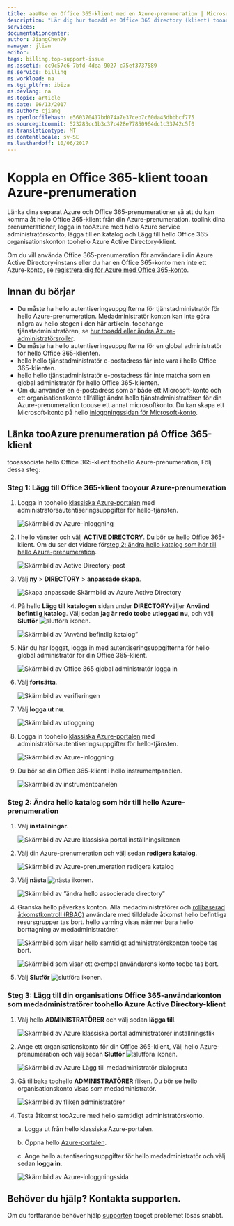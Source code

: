 ```yaml
---
title: aaaUse en Office 365-klient med en Azure-prenumeration | Microsoft Docs
description: "Lär dig hur tooadd en Office 365 directory (klient) tooan Azure-prenumeration."
services: 
documentationcenter: 
author: JiangChen79
manager: jlian
editor: 
tags: billing,top-support-issue
ms.assetid: cc9c57c6-7bfd-4dea-9027-c75ef3737589
ms.service: billing
ms.workload: na
ms.tgt_pltfrm: ibiza
ms.devlang: na
ms.topic: article
ms.date: 06/13/2017
ms.author: cjiang
ms.openlocfilehash: e560370417bd074a7e37ceb7c60da45dbbbcf775
ms.sourcegitcommit: 523283cc1b3c37c428e77850964dc1c33742c5f0
ms.translationtype: MT
ms.contentlocale: sv-SE
ms.lasthandoff: 10/06/2017
---
```

# <a name="associate-an-office-365-tenant-tooan-azure-subscription"></a>Koppla en Office 365-klient tooan Azure-prenumeration
Länka dina separat Azure och Office 365-prenumerationer så att du kan komma åt hello Office 365-klient från din Azure-prenumeration. toolink dina prenumerationer, logga in tooAzure med hello Azure service administratörskonto, lägga till en katalog och Lägg till hello Office 365 organisationskonton toohello Azure Active Directory-klient.

Om du vill använda Office 365-prenumeration för användare i din Azure Active Directory-instans eller du har en Office 365-konto men inte ett Azure-konto, se [registrera dig för Azure med Office 365-konto](billing-use-existing-office-365-account-azure-subscription.md). 

## <a name="before-you-begin"></a>Innan du börjar
* Du måste ha hello autentiseringsuppgifterna för tjänstadministratör för hello Azure-prenumeration. Medadministratör konton kan inte göra några av hello stegen i den här artikeln. toochange tjänstadministratören, se [hur tooadd eller ändra Azure-administratörsroller](billing-add-change-azure-subscription-administrator.md#change-service-administrator-for-a-subscription).
* Du måste ha hello autentiseringsuppgifterna för en global administratör för hello Office 365-klienten.
* hello hello tjänstadministratör e-postadress får inte vara i hello Office 365-klienten.
* hello hello tjänstadministratör e-postadress får inte matcha som en global administratör för hello Office 365-klienten.
* Om du använder en e-postadress som är både ett Microsoft-konto och ett organisationskonto tillfälligt ändra hello tjänstadministratören för din Azure-prenumeration toouse ett annat microsoftkonto. Du kan skapa ett Microsoft-konto på hello [inloggningssidan för Microsoft-konto](https://signup.live.com/).

## <a name="link-office-365-tenant-tooazure-subscription"></a>Länka tooAzure prenumeration på Office 365-klient
tooassociate hello Office 365-klient toohello Azure-prenumeration, Följ dessa steg:

### <a name="step-1-add-office-365-tenant-tooyour-azure-subscription"></a>Steg 1: Lägg till Office 365-klient tooyour Azure-prenumeration

1. Logga in toohello [klassiska Azure-portalen](https://manage.windowsazure.com/) med administratörsautentiseringsuppgifter för hello-tjänsten.

    ![Skärmbild av Azure-inloggning](./media/billing-add-office-365-tenant-to-azure-subscription/s313_azure-sign-in-service-admin.png)

2. I hello vänster och välj **ACTIVE DIRECTORY**. Du bör se hello Office 365-klient. Om du ser det vidare för[steg 2: ändra hello katalog som hör till hello Azure-prenumeration](#Step2).
   
   ![Skärmbild av Active Directory-post](./media/billing-add-office-365-tenant-to-azure-subscription/s35-classic-portal-active-directory-entry.png)

3. Välj **ny** > **DIRECTORY** > **anpassade skapa**.
   
    ![Skapa anpassade Skärmbild av Azure Active Directory](./media/billing-add-office-365-tenant-to-azure-subscription/s37-aad-custom-create.png)
   
4. På hello **Lägg till katalogen** sidan under **DIRECTORY**väljer **Använd befintlig katalog**. Välj sedan **jag är redo toobe utloggad nu**, och välj **Slutför** ![slutföra ikonen](./media/billing-add-office-365-tenant-to-azure-subscription/s38_complete-icon.png).
   
    ![Skärmbild av ”Använd befintlig katalog”](./media/billing-add-office-365-tenant-to-azure-subscription/s39_add-directory-use-existing.png)
   
5. När du har loggat, logga in med autentiseringsuppgifterna för hello global administratör för din Office 365-klient.
   
    ![Skärmbild av Office 365 global administratör logga in](./media/billing-add-office-365-tenant-to-azure-subscription/s310_sign-in-global-admin-office-365.png)
   
6. Välj **fortsätta**.
   
    ![Skärmbild av verifieringen](./media/billing-add-office-365-tenant-to-azure-subscription/s311_use-contoso-directory-azure-verify.png)
   
7. Välj **logga ut nu**.
   
    ![Skärmbild av utloggning](./media/billing-add-office-365-tenant-to-azure-subscription/s312_use-contoso-directory-azure-confirm-and-sign-out.png)
   
8. Logga in toohello [klassiska Azure-portalen](https://manage.windowsazure.com/) med administratörsautentiseringsuppgifter för hello-tjänsten.
   
    ![Skärmbild av Azure-inloggning](./media/billing-add-office-365-tenant-to-azure-subscription/s313_azure-sign-in-service-admin.png)
   
9. Du bör se din Office 365-klient i hello instrumentpanelen.
   
    ![Skärmbild av instrumentpanelen](./media/billing-add-office-365-tenant-to-azure-subscription/s314_office-365-tenant-appear-in-azure.png)

### <a name="Step2"></a>Steg 2: Ändra hello katalog som hör till hello Azure-prenumeration
   
1. Välj **inställningar**.
   
    ![Skärmbild av Azure klassiska portal inställningsikonen](./media/billing-add-office-365-tenant-to-azure-subscription/s315_azure-classic-portal-settings-icon.png)
   
2. Välj din Azure-prenumeration och välj sedan **redigera katalog**.

    ![Skärmbild av Azure-prenumeration redigera katalog](./media/billing-add-office-365-tenant-to-azure-subscription/s316_azure-subscription-edit-directory.png)
   
3. Välj **nästa** ![nästa ikonen](./media/billing-add-office-365-tenant-to-azure-subscription/s317_next-icon.png).
   
    ![Skärmbild av ”ändra hello associerade directory”](./media/billing-add-office-365-tenant-to-azure-subscription/s318_azure-change-associated-directory.png)
   
4. Granska hello påverkas konton. Alla medadministratörer och [rollbaserad åtkomstkontroll (RBAC)](../active-directory/role-based-access-control-configure.md) användare med tilldelade åtkomst hello befintliga resursgrupper tas bort. hello varning visas nämner bara hello borttagning av medadministratörer.
      
    ![Skärmbild som visar hello samtidigt administratörskonton toobe tas bort.](./media/billing-add-office-365-tenant-to-azure-subscription/s322_azure-confirm-directory-mapping.png)
   
    ![Skärmbild som visar ett exempel användarens konto toobe tas bort.](./media/billing-add-office-365-tenant-to-azure-subscription/s325_assigned-users-removed-resource-groups.png)
   
5. Välj **Slutför** ![slutföra ikonen](./media/billing-add-office-365-tenant-to-azure-subscription/s38_complete-icon.png).

### <a name="step-3-add-your-office-365-organizational-accounts-as-co-administrators-toohello-azure-active-directory-tenant"></a>Steg 3: Lägg till din organisations Office 365-användarkonton som medadministratörer toohello Azure Active Directory-klient
   
1. Välj hello **ADMINISTRATÖRER** och välj sedan **lägga till**.
   
    ![Skärmbild av Azure klassiska portal administratörer inställningsflik](./media/billing-add-office-365-tenant-to-azure-subscription/s319_azure-classic-portal-settings-administrators.png)
   
2. Ange ett organisationskonto för din Office 365-klient, Välj hello Azure-prenumeration och välj sedan **Slutför** ![slutföra ikonen](./media/billing-add-office-365-tenant-to-azure-subscription/s38_complete-icon.png).
   
    ![Skärmbild av Azure Lägg till medadministratör dialogruta](./media/billing-add-office-365-tenant-to-azure-subscription/s320_azure-add-co-administrator.png)
   
3. Gå tillbaka toohello **ADMINISTRATÖRER** fliken. Du bör se hello organisationskonto visas som medadministratör.
   
    ![Skärmbild av fliken administratörer](./media/billing-add-office-365-tenant-to-azure-subscription/s321_azure-co-administrator-added.png)
4.  Testa åtkomst tooAzure med hello samtidigt administratörskonto.
   
    a. Logga ut från hello klassiska Azure-portalen.
   
    b. Öppna hello [Azure-portalen](https://portal.azure.com/).
   
    c. Ange hello autentiseringsuppgifter för hello medadministratör och välj sedan **logga in**.
   
    ![Skärmbild av Azure-inloggningssida](./media/billing-add-office-365-tenant-to-azure-subscription/s324_azure-sign-in-with-co-admin.png)

## <a name="need-help-contact-support"></a>Behöver du hjälp? Kontakta supporten.
Om du fortfarande behöver hjälp [supporten](https://portal.azure.com/?#blade/Microsoft_Azure_Support/HelpAndSupportBlade) tooget problemet lösas snabbt.



